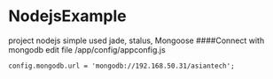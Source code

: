 # NodejsExample
project nodejs simple used jade, stalus, Mongoose
####Connect with mongodb
edit file /app/config/appconfig.js
```
config.mongodb.url = 'mongodb://192.168.50.31/asiantech';
```
